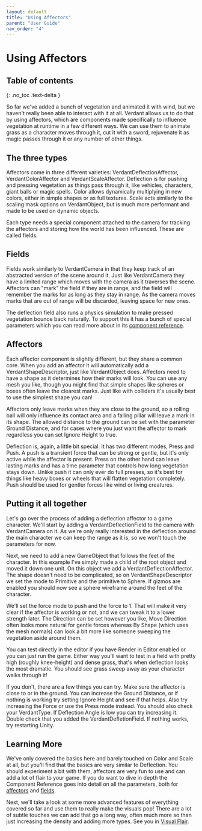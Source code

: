 ```yaml
---
layout: default
title: "Using Affectors"
parent: "User Guide"
nav_order: "4"
---
```


# Using Affectors

## Table of contents
{: .no_toc .text-delta }

So far we've added a bunch of vegetation and animated it with wind, but we haven't really been able to interact with it at all. Verdant allows us to do that by using affectors, which are components made specifically to influence vegetation at runtime in a few different ways. We can use them to animate grass as a character moves through it, cut it with a sword, rejuvenate it as magic passes through it or any number of other things.

## The three types

Affectors come in three different varieties: VerdantDeflectionAffector, VerdantColorAffector and VerdantScaleAffector. Deflection is for pushing and pressing vegetation as things pass through it, like vehicles, characters, giant balls or magic spells. Color allows dynamically multiplying in new colors, either in simple shapes or as full textures. Scale acts similarly to the scaling mask options on VerdantObject, but is much more performant and made to be used on dynamic objects. 

Each type needs a special component attached to the camera for tracking the affectors and storing how the world has been influenced. These are called fields.

## Fields

Fields work similarly to VerdantCamera in that they keep track of an abstracted version of the scene around it. Just like VerdantCamera they have a limited range which moves with the camera as it traverses the scene. Affectors can "mark" the field if they are in range, and the field will remember the marks for as long as they stay in range. As the camera moves marks that are out of range will be discarded, leaving space for new ones. 

The deflection field also runs a physics simulation to make pressed vegetation bounce back naturally. To support this it has a bunch of special parameters which you can read more about in its [component reference]().

## Affectors

Each affector component is slightly different, but they share a common core. When you add an affector it will automatically add a VerdantShapeDescriptor, just like VerdantObject does. Affectors need to have a shape as it determines how their marks will look. You can use any mesh you like, though you might find that simple shapes like spheres or boxes often leave the clearest marks. Just like with colliders it's usually best to use the simplest shape you can! 

Affectors only leave marks when they are close to the ground, so a rolling ball will only influence its contact area and a falling pillar will leave a mark in its shape. The allowed distance to the ground can be set with the parameter Ground Distance, and for cases where you just want the affector to mark regardless you can set Ignore Height to true.

Deflection is, again, a little bit special. It has two different modes, Press and Push. A push is a transient force that can be strong or gentle, but it's only active while the affector is present. Press on the other hand can leave lasting marks and has a time parameter that controls how long vegetation stays down. Unlike push it can only ever do full presses, so it's best for things like heavy boxes or wheels that will flatten vegetation completely. Push should be used for gentler forces like wind or living creatures.

## Putting it all together

Let's go over the process of adding a deflection affector to a game character. We'll start by adding a VerdantDeflectionField to the camera with VerdantCamera on it. As we're only really interested in the deflection around the main character we can keep the range as it is, so we won't touch the parameters for now.

Next, we need to add a new GameObject that follows the feet of the character. In this example I've simply made a child of the root object and moved it down one unit. On this object we add a VerdantDeflectionAffector. The shape doesn't need to be complicated, so on VerdantShapeDescriptor we set the mode to Primitive and the primitive to Sphere. If gizmos are enabled you should now see a sphere wireframe around the feet of the character.

We'll set the force mode to push and the force to 1. That will make it very clear if the affector is working or not, and we can tweak it to a lower strength later. The Direction can be set however you like, Move Direction often looks more natural for gentle forces whereas By Shape (which uses the mesh normals) can look a bit more like someone sweeping the vegetation aside around them.

You can test directly in the editor if you have Render in Editor enabled or you can just run the game. Either way you'll want to test in a field with pretty high (roughly knee-height) and dense grass, that's when deflection looks the most dramatic. You should see grass sweep away as your character walks through it!

If you don't, there are a few things you can try. Make sure the affector is close to or in the ground. You can increase the Ground Distance, or if nothing is working try setting Ignore Height and see if that helps. Also try increasing the Force or use the Press mode instead. You should also check your VerdantType. If Deflection Angle is low you can try increasing it. Double check that you added the VerdantDefletionField. If nothing works, try restarting Unity.

## Learning More

We've only covered the basics here and barely touched on Color and Scale at all, but you'll find that the basics are very similar to Deflection. You should experiment a bit with them, affectors are very fun to use and can add a lot of flair to your game. If you do want to dive in depth the Component Reference goes into detail on all the parameters, both for [affectors]() and [fields]().

Next, we'll take a look at some more advanced features of everything covered so far and use them to really make the visuals pop! There are a lot of subtle touches we can add that go a long way, often much more so than just increasing the density and adding more types. See you in [Visual Flair](VisualFlair.html).